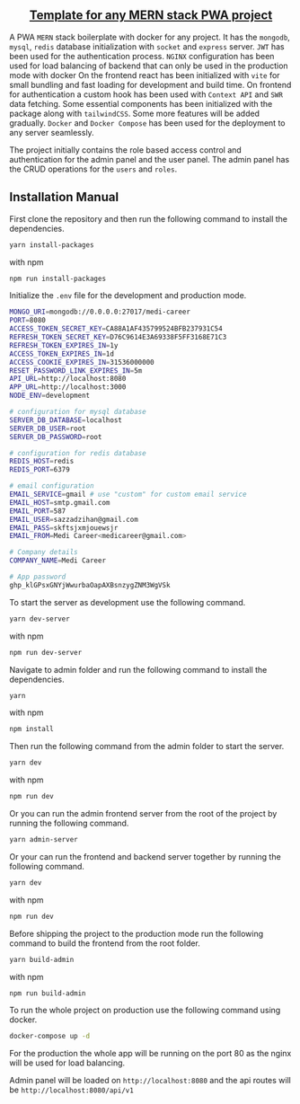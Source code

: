 <!-- PROJECT Title -->
<br />
<h2 align="center"><a href="https://github.com/Sazzad-Anwar/Template">Template for any MERN stack PWA project</a></h2>

A PWA `MERN` stack boilerplate with docker for any project. It has the `mongodb`, `mysql`, `redis` database initialization with `socket` and `express` server. `JWT` has been used for the authentication process. `NGINX` configuration has been used for load balancing of backend that can only be used in the production mode with docker On the frontend react has been initialized with `vite` for small bundling and fast loading for development and build time. On frontend for authentication a custom hook has been used with `Context API` and `SWR` data fetching. Some essential components has been initialized with the package along with `tailwindCSS`. Some more features will be added gradually. `Docker` and `Docker Compose` has been used for the deployment to any server seamlessly.

<!-- PROJECT Description -->

The project initially contains the role based access control and authentication for the admin panel and the user panel. The admin panel has the CRUD operations for the `users` and `roles`.

## Installation Manual

First clone the repository and then run the following command to install the dependencies.

```bash
yarn install-packages
```

with npm

```bash
npm run install-packages
```

Initialize the `.env` file for the development and production mode.

```bash
MONGO_URI=mongodb://0.0.0.0:27017/medi-career
PORT=8080
ACCESS_TOKEN_SECRET_KEY=CA88A1AF435799524BFB237931C54
REFRESH_TOKEN_SECRET_KEY=D76C9614E3A69338F5FF3168E71C3
REFRESH_TOKEN_EXPIRES_IN=1y
ACCESS_TOKEN_EXPIRES_IN=1d
ACCESS_COOKIE_EXPIRES_IN=31536000000
RESET_PASSWORD_LINK_EXPIRES_IN=5m
API_URL=http://localhost:8080
APP_URL=http://localhost:3000
NODE_ENV=development

# configuration for mysql database
SERVER_DB_DATABASE=localhost
SERVER_DB_USER=root
SERVER_DB_PASSWORD=root

# configuration for redis database
REDIS_HOST=redis
REDIS_PORT=6379

# email configuration
EMAIL_SERVICE=gmail # use "custom" for custom email service
EMAIL_HOST=smtp.gmail.com
EMAIL_PORT=587
EMAIL_USER=sazzadzihan@gmail.com
EMAIL_PASS=skftsjxmjouewsjr
EMAIL_FROM=Medi Career<medicareer@gmail.com>

# Company details
COMPANY_NAME=Medi Career

# App password
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
```

To start the server as development use the following command.

```bash
yarn dev-server
```

with npm

```bash
npm run dev-server
```

Navigate to admin folder and run the following command to install the dependencies.

```bash
yarn
```

with npm

```bash
npm install
```

Then run the following command from the admin folder to start the server.

```bash
yarn dev
```

with npm

```bash
npm run dev
```

Or you can run the admin frontend server from the root of the project by running the following command.

```bash
yarn admin-server
```

Or your can run the frontend and backend server together by running the following command.

```bash
yarn dev
```

with npm

```bash
npm run dev
```

Before shipping the project to the production mode run the following command to build the frontend from the root folder.

```bash
yarn build-admin
```

with npm

```bash
npm run build-admin
```

To run the whole project on production use the following command using docker.

```bash
docker-compose up -d
```

For the production the whole app will be running on the port 80 as the nginx will be used for load balancing.

Admin panel will be loaded on `http://localhost:8080` and the api routes will be `http://localhost:8080/api/v1`
